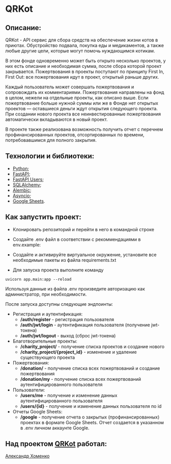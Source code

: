 # QRKot

## Описание:

QRKot - API сервис для сбора средств на обеспечение жизни котов в приютах. Обустройство подвала, покупка еды и медикаментов, а также любые другие цели, которые могут помочь нуждающимся котикам.

В этом фонде одновременно может быть открыто несколько проектов, у них есть описание и необходимая сумма, после сбора которой проект закрывается. Пожертвования в проекты поступают по принципу First In, First Out: все пожертвования идут в проект, открытый раньше других.

Каждый пользователь может совершать пожертвования и сопровождать их комментариями. Пожертвования направлены на фонд в целом, нежели на отдельные проекты, как описано выше. Если пожертвование больше нужной суммы или же в Фонде нет открытых проектов — оставшиеся деньги ждут открытия следующего проекта. При создании нового проекта все неинвестированные пожертвования автоматически вкладываются в новый проект.

В проекте также реализована возможность получить отчет с перечнем профинансированных проектов, отсортированных по времени, потребовавшимся для полного закрытия.

## Технологии и библиотеки:

- [Python](https://www.python.org/);
- [FastAPI](https://www.djangoproject.com);
- [FastAPI Users](https://www.django-rest-framework.org);
- [SQLAlchemy](https://www.postgresql.org);
- [Alembic](https://gunicorn.org);
- [Asyncio](https://docs.python.org/3/library/asyncio.html);
- [Google Sheets](https://www.google.ru/intl/ru/sheets/about/).

## Как запустить проект:

- Клонировать репозиторий и перейти в него в командной строке

- Создайте .env файл в соответствии с рекоммендациями в env.example:

- Создайте и активируйте виртуальное окружение, установите все необходимые пакеты из файла requirements.txt

- Для запуска проекта выполните команду

```
uvicorn app.main:app --reload
```

Используя данные из файла .env произведите авторизацию как администратор, при необходимости.

После запуска доступны следующие эндпоинты:
- Регистрация и аутентификация:
    - **/auth/register** - регистрация пользователя
    - **/auth/jwt/login** - аутентификация пользователя (получение jwt-токена)
    - **/auth/jwt/logout** - выход (сброс jwt-токена)
- Благотворительные проекты:
    - **/charity_project/** - получение списка проектов и создание нового
    - **/charity_project/{project_id}** - изменение и удаление существующего проекта
- Пожертвования:
    - **/donation/** - получение списка всех пожертвований и создание пожертвования
    - **/donation/my** - получение списка всех пожертвований аутентифицированного пользователя
- Пользователи:
    - **/users/me** - получение и изменение данных аутентифицированного пользователя
    - **/users/{id}** - получение и изменение данных пользователя по id
- Отчеты Google Sheets:
    - **/google** - получение отчета о закрытых (профинансированных) проектах в формате Google Sheets. Отчет создается в указанном в .env личном аккаунте Google.

## Над проектом [QRKot](https://github.com/alkh0304/QRkot_spreadsheets) работал:

[Александр Хоменко](https://github.com/alkh0304)